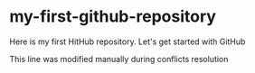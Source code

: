 # my-first-github-repository
Here is my first HitHub repository. Let's get started with GitHub

This line was modified manually during conflicts resolution
